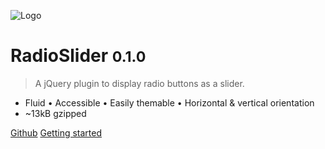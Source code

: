 ![Logo](/_medias/radioslider.svg)
# RadioSlider <small>0.1.0</small>

> A jQuery plugin to display radio buttons as a slider.

* Fluid • Accessible • Easily themable • Horizontal & vertical orientation
* ~13kB gzipped

[Github](https://github.com/tcharlss/radioslider)
[Getting started](#radioslider)

<!-- background color -->

<!-- ![color](#95f7e6) -->